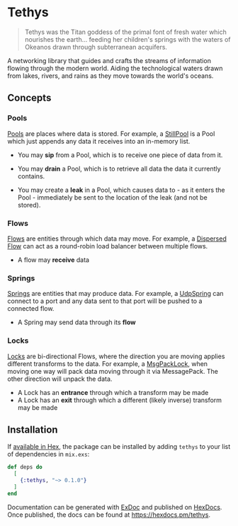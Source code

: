 # Tethys

> Tethys was the Titan goddess of the primal font of fresh water which nourishes the earth... feeding her children's springs with the waters of Okeanos drawn through subterranean acquifers.

A networking library that guides and crafts the streams of information flowing through the modern world. Aiding the technological waters drawn from lakes, rivers, and rains as they move towards the world's oceans.

## Concepts

### Pools

[Pools](lib/tethys/pool.ex) are places where data is stored. For example, a [StillPool](lib/tethys/pools/still_pool.ex) is a Pool which just appends any data it receives into an in-memory list.

- You may **sip** from a Pool, which is to receive one piece of data from it.

- You may **drain** a Pool, which is to retrieve all data the data it currently contains.

- You may create a **leak** in a Pool, which causes data to - as it enters the Pool - immediately be sent to the location of the leak (and not be stored).

### Flows

[Flows](lib/tethys/flow.ex) are entities through which data may move. For example, a [Dispersed Flow](lib/tethys/flows/dispersed_flow.ex) can act as a round-robin load balancer between multiple flows.

- A flow may **receive** data

### Springs

[Springs](lib/tethys/spring.ex) are entities that may produce data. For example, a [UdpSpring](lib/tethys/springs/udp_spring.ex) can connect to a port and any data sent to that port will be pushed to a connected flow.

- A Spring may send data through its **flow**

### Locks

[Locks](lib/tethys/lock.ex) are bi-directional Flows, where the direction you are moving applies different transforms to the data. For example, a [MsgPackLock](lib/tethys/locks/msg_pack_lock.ex), when moving one way will pack data moving through it via MessagePack. The other direction will unpack the data.

- A Lock has an **entrance** through which a transform may be made
- A Lock has an **exit** through which a different (likely inverse) transform may be made

## Installation

If [available in Hex](https://hex.pm/docs/publish), the package can be installed
by adding `tethys` to your list of dependencies in `mix.exs`:

```elixir
def deps do
  [
    {:tethys, "~> 0.1.0"}
  ]
end
```

Documentation can be generated with [ExDoc](https://github.com/elixir-lang/ex_doc)
and published on [HexDocs](https://hexdocs.pm). Once published, the docs can
be found at <https://hexdocs.pm/tethys>.

